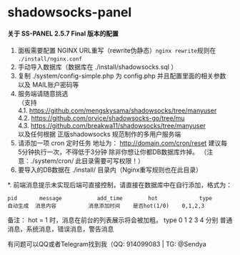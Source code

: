 shadowsocks-panel
=================

#### 关于 SS-PANEL 2.5.7 Final 版本的配置

1. 面板需要配置 NGINX URL重写（rewrite伪静态）`nginx rewrite`规则在 `./install/nginx.conf`
2. 手动导入数据库（数据库在 ./install/shadowsocks.sql ）
3. 复制 ./system/config-simple.php 为 config.php 并且配置里面的相关参数 以及 MAIL账户密码等
4. 服务端请随意挑选  
   （支持  
 4.1. https://github.com/mengskysama/shadowsocks/tree/manyuser  
 4.2. https://github.com/orvice/shadowsocks-go/tree/mu  
 4.3. https://github.com/breakwa11/shadowsocks/tree/manyuser  
以及任何根据 正版shadowsocks 规范制作的多用户服务端  
5. 请添加一项 cron 定时任务 地址为： http://domain.com/cron/reset  建议每 5分钟执行一次，不得低于3分钟 除非你想让你都DB数据库炸掉。
   （注意：./system/cron/ 此目录需要可写权限！）
6. 要导入的DB数据在 ./install/ 目录内（Nginx重写规则也在此目录）

*. 前端消息提示未实现后端可直接控制，请直接在数据库中在自行添加，格式为：
```
pid       message           add_time        hot             type
自动生成  消息内容          消息添加时间    是否hot(1/0)    0,1,2,3
```
备注： hot = 1 时，消息在前台的列表展示将会被加粗。  type 0 1 2 3 4 分别 普通消息，系统消息，错误消息，警告消息


有问题可以QQ或者Telegram找到我（QQ: 914099083 | TG: @Sendya
